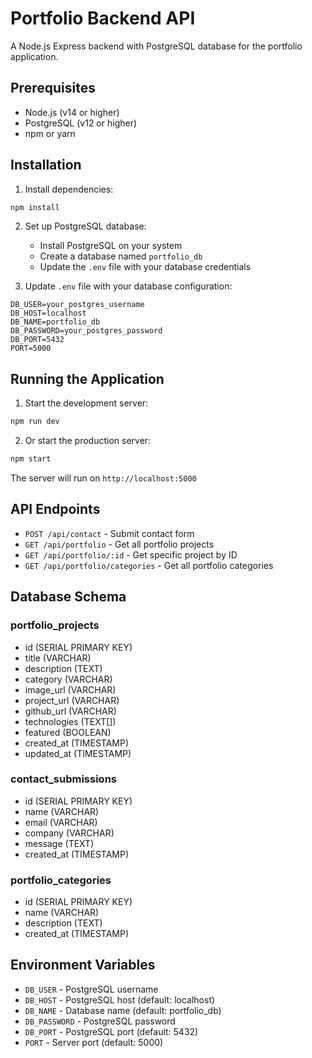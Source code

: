 # Portfolio Backend API

A Node.js Express backend with PostgreSQL database for the portfolio application.

## Prerequisites

- Node.js (v14 or higher)
- PostgreSQL (v12 or higher)
- npm or yarn

## Installation

1. Install dependencies:
```bash
npm install
```

2. Set up PostgreSQL database:
   - Install PostgreSQL on your system
   - Create a database named `portfolio_db`
   - Update the `.env` file with your database credentials

3. Update `.env` file with your database configuration:
```
DB_USER=your_postgres_username
DB_HOST=localhost
DB_NAME=portfolio_db
DB_PASSWORD=your_postgres_password
DB_PORT=5432
PORT=5000
```

## Running the Application

1. Start the development server:
```bash
npm run dev
```

2. Or start the production server:
```bash
npm start
```

The server will run on `http://localhost:5000`

## API Endpoints

- `POST /api/contact` - Submit contact form
- `GET /api/portfolio` - Get all portfolio projects
- `GET /api/portfolio/:id` - Get specific project by ID
- `GET /api/portfolio/categories` - Get all portfolio categories

## Database Schema

### portfolio_projects
- id (SERIAL PRIMARY KEY)
- title (VARCHAR)
- description (TEXT)
- category (VARCHAR)
- image_url (VARCHAR)
- project_url (VARCHAR)
- github_url (VARCHAR)
- technologies (TEXT[])
- featured (BOOLEAN)
- created_at (TIMESTAMP)
- updated_at (TIMESTAMP)

### contact_submissions
- id (SERIAL PRIMARY KEY)
- name (VARCHAR)
- email (VARCHAR)
- company (VARCHAR)
- message (TEXT)
- created_at (TIMESTAMP)

### portfolio_categories
- id (SERIAL PRIMARY KEY)
- name (VARCHAR)
- description (TEXT)
- created_at (TIMESTAMP)

## Environment Variables

- `DB_USER` - PostgreSQL username
- `DB_HOST` - PostgreSQL host (default: localhost)
- `DB_NAME` - Database name (default: portfolio_db)
- `DB_PASSWORD` - PostgreSQL password
- `DB_PORT` - PostgreSQL port (default: 5432)
- `PORT` - Server port (default: 5000)

